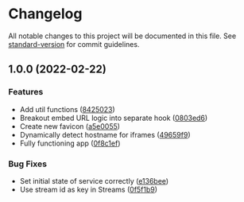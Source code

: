 # Changelog

All notable changes to this project will be documented in this file. See [standard-version](https://github.com/conventional-changelog/standard-version) for commit guidelines.

## 1.0.0 (2022-02-22)


### Features

* Add util functions ([8425023](https://github.com/KasimAhmic/PowerViewer/commit/8425023d529ae597916edffaaec0a60454edc2dc))
* Breakout embed URL logic into separate hook ([0803ed6](https://github.com/KasimAhmic/PowerViewer/commit/0803ed6f66ae3efcd360f619f4ab2fce660b0439))
* Create new favicon ([a5e0055](https://github.com/KasimAhmic/PowerViewer/commit/a5e0055783e7fea3e5b9223e27357486001bec31))
* Dynamically detect hostname for iframes ([49659f9](https://github.com/KasimAhmic/PowerViewer/commit/49659f9002e0b285eba26f339729a5f9d652ed6e))
* Fully functioning app ([0f8c1ef](https://github.com/KasimAhmic/PowerViewer/commit/0f8c1ef0d4443082a1108e801876bec67406578f))


### Bug Fixes

* Set initial state of service correctly ([e136bee](https://github.com/KasimAhmic/PowerViewer/commit/e136bee3087027e0e078872c445f8322b4f3143d))
* Use stream id as key in Streams ([0f5f1b9](https://github.com/KasimAhmic/PowerViewer/commit/0f5f1b9f431977182758801216013ed4754a4c7f))
